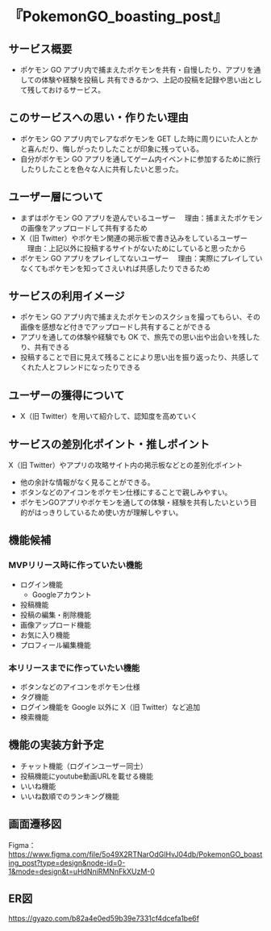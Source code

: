 # 『PokemonGO_boasting_post』

## サービス概要
- ポケモン GO アプリ内で捕まえたポケモンを共有・自慢したり、アプリを通しての体験や経験を投稿し
共有できるかつ、上記の投稿を記録や思い出として残しておけるサービス。

## このサービスへの思い・作りたい理由
- ポケモン GO アプリ内でレアなポケモンを GET した時に周りにいた人とかと喜んだり、悔しがったりしたことが印象に残っている。
- 自分がポケモン GO アプリを通してゲーム内イベントに参加するために旅行したりしたことを色々な人に共有したいと思った。

## ユーザー層について
- まずはポケモン GO アプリを遊んでいるユーザー
　理由：捕まえたポケモンの画像をアップロードして共有するため
- X（旧 Twitter）やポケモン関連の掲示板で書き込みをしているユーザー
　理由：上記以外に投稿するサイトがないためにしていると思ったから
- ポケモン GO アプリをプレイしてないユーザー
　理由：実際にプレイしていなくてもポケモンを知ってさえいれば共感したりできるため

## サービスの利用イメージ
- ポケモン GO アプリ内で捕まえたポケモンのスクショを撮ってもらい、その画像を感想など付きでアップロードし共有することができる
- アプリを通しての体験や経験でも OK で、旅先での思い出や出会いを残したり、共有できる
- 投稿することで目に見えて残ることにより思い出を振り返ったり、共感してくれた人とフレンドになったりできる

## ユーザーの獲得について
- X（旧 Twitter）を用いて紹介して、認知度を高めていく

## サービスの差別化ポイント・推しポイント
X（旧 Twitter）やアプリの攻略サイト内の掲示板などとの差別化ポイント
- 他の余計な情報がなく見ることができる。
- ボタンなどのアイコンをポケモン仕様にすることで親しみやすい。
- ポケモンGOアプリやポケモンを通しての体験・経験を共有したいという目的がはっきりしているため使い方が理解しやすい。

## 機能候補
### MVPリリース時に作っていたい機能
- ログイン機能
  - Googleアカウント
- 投稿機能
- 投稿の編集・削除機能
- 画像アップロード機能
- お気に入り機能
- プロフィール編集機能

### 本リリースまでに作っていたい機能
- ボタンなどのアイコンをポケモン仕様
- タグ機能
- ログイン機能を Google 以外に X（旧 Twitter）など追加
- 検索機能

## 機能の実装方針予定
- チャット機能（ログインユーザー同士）
- 投稿機能にyoutube動画URLを載せる機能
- いいね機能
- いいね数順でのランキング機能

## 画面遷移図
Figma：https://www.figma.com/file/5o49X2RTNarOdGlHvJ04db/PokemonGO_boasting_post?type=design&node-id=0-1&mode=design&t=uHdNniRMNnFkXUzM-0

## ER図
https://gyazo.com/b82a4e0ed59b39e7331cf4dcefa1be6f